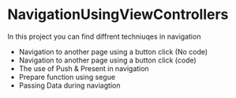 # NavigationUsingViewControllers
In this project you can find diffrent techniuqes in navigation  
- Navigation to another page using a button click (No code)
- Navigation to another page using a button click (code)
- The use of Push & Present in navigation 
- Prepare function using segue
- Passing Data during naviagtion 


